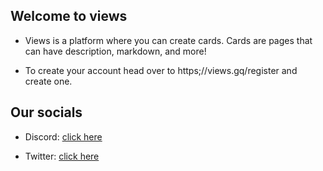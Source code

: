 ## Welcome to views

- Views is a platform where you can create cards. Cards are pages that can have description, markdown, and more!

- To create your account head over to https;//views.gq/register and create one.

## Our socials

- Discord: [click here](https://discord.gg/wS3gyq736r)

- Twitter: [click here](https://twitter.com/views_tweets)

